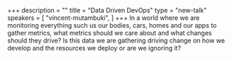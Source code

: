 +++
description = ""
title = "Data Driven DevOps"
type = "new-talk"
speakers = [
        "vincent-mutambuki",
]
+++
In a world where we are monitoring everything such us our bodies, cars, homes and our apps to gather metrics, what metrics should we care about and what changes should they drive? Is this data we are gathering driving change on how we develop and the resources we deploy or are we ignoring it?